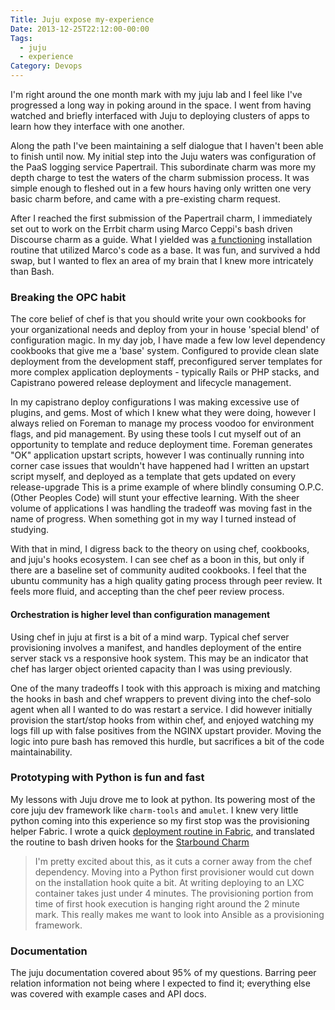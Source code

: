 ```yaml
---
Title: Juju expose my-experience
Date: 2013-12-25T22:12:00-00:00
Tags:
  - juju
  - experience
Category: Devops
---
```


I'm right around the one month mark with my juju lab and I feel like I've progressed a long way in poking around in the space. I went from having watched and briefly interfaced with Juju to deploying clusters of apps to learn how they interface with one another.

Along the path I've been maintaining a self dialogue that I haven't been able to finish until now. My initial step into the Juju waters was configuration of the PaaS logging service Papertrail. This subordinate charm was more my depth charge to test the waters of the charm submission process. It was simple enough to fleshed out in a few hours having only written one very basic charm before, and came with a pre-existing charm request.

After I reached the first submission of the Papertrail charm, I immediately set out to work on the Errbit charm using Marco Ceppi's bash driven Discourse charm as a guide. What I yielded was [a functioning](https://github.com/chuckbutler/errbit-charm/commit/c11c50785c4042933a39857f830100310340fd15) installation routine that utilized Marco's code as a base. It was fun, and survived a hdd swap, but I wanted to flex an area of my brain that I knew more intricately than Bash.


### Breaking the OPC habit

The core belief of chef is that you should write your own cookbooks for your organizational needs and deploy from your in house 'special blend' of configuration magic. In my day job, I have made a few low level dependency cookbooks that give me a 'base' system. Configured to provide clean slate deployment from the development staff, preconfigured server templates for more complex application deployments - typically Rails or PHP stacks, and Capistrano powered release deployment and lifecycle management.

In my capistrano deploy configurations I was making excessive use of plugins, and gems. Most of which I knew what they were doing, however I always relied on Foreman to manage my process voodoo for environment flags, and pid management. By using these tools I cut myself out of an opportunity to template and reduce deployment time. Foreman generates "OK" application upstart scripts, however I was continually running into corner case issues that wouldn't have happened had I written an upstart script myself, and deployed as a template that gets updated on every release-upgrade This is a prime example of where blindly consuming O.P.C. (Other Peoples Code) will stunt your effective learning. With the sheer volume of applications I was handling the tradeoff was moving fast in the name of progress. When something got in my way I turned instead of studying.  

With that in mind, I digress back to the theory on using chef, cookbooks, and juju's hooks ecosystem.  I can see chef as a boon in this, but only if there are a baseline set of community audited cookbooks. I feel that the ubuntu community has a high quality gating process through peer review. It feels more fluid, and accepting than the chef peer review process.



#### Orchestration is higher level than configuration management

Using chef in juju at first is a bit of a mind warp. Typical chef server provisioning involves a manifest, and handles deployment of the entire server stack vs a responsive hook system. This may be an indicator that chef has larger object oriented capacity than I was using previously.

One of the many tradeoffs I took with this approach is mixing and matching the hooks in bash and chef wrappers to prevent diving into the chef-solo agent when all I wanted to do was restart a service. I did however initially provision the start/stop hooks from within chef, and enjoyed watching my logs fill up with false positives from the NGINX upstart provider. Moving the logic into pure bash has removed this hurdle, but sacrifices a bit of the code maintainability.



### Prototyping with Python is fun and fast

My lessons with Juju drove me to look at python. Its powering most of the core juju dev framework like `charm-tools` and `amulet`. I knew very little python coming into this experience so my first stop was the provisioning helper Fabric. I wrote a quick [deployment routine in Fabric](http://blog.dasroot.net/fabric-qemu-and-steamcmd/), and translated the routine to bash driven hooks for the [Starbound Charm](https://github.com/chuckbutler/starbound-charm/)


>I'm pretty excited about this, as it cuts a corner away from the chef dependency. Moving into a Python first provisioner would cut down on the installation hook quite a bit. At writing deploying to an LXC container takes just under 4 minutes. The provisioning portion from time of first hook execution is hanging right around the 2 minute mark. This really makes me want to look into Ansible as a provisioning framework.





### Documentation

The juju documentation covered about 95% of my questions. Barring peer relation information not being where I expected to find it; everything else was covered with example cases and API docs.
